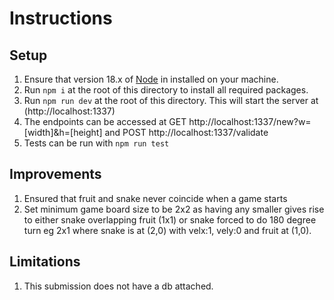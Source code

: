 # Instructions

## Setup
1. Ensure that version 18.x of [Node](https://nodejs.org/en/download/) in installed on your machine.
2. Run `npm i` at the root of this directory to install all required packages.
3. Run `npm run dev` at the root of this directory. This will start the server at (http://localhost:1337)
4. The endpoints can be accessed at GET http://localhost:1337/new?w=[width]&h=[height] and POST http://localhost:1337/validate
5. Tests can be run with `npm run test`

## Improvements
1. Ensured that fruit and snake never coincide when a game starts
2. Set minimum game board size to be 2x2 as having any smaller gives rise to either snake overlapping fruit (1x1) or snake 
   forced to do 180 degree turn eg 2x1 where snake is at (2,0) with velx:1, vely:0 and fruit at (1,0).

## Limitations
1. This submission does not have a db attached.